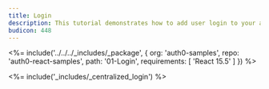 ```yaml
---
title: Login
description: This tutorial demonstrates how to add user login to your application with Auth0app
budicon: 448
---
```


<%= include('../../../_includes/_package', {
  org: 'auth0-samples',
  repo: 'auth0-react-samples',
  path: '01-Login',
  requirements: [
    'React 15.5'
  ]
}) %>

<%= include('_includes/_centralized_login') %>
